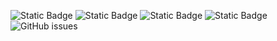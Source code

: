 ![Static Badge](https://img.shields.io/badge/blacklists-61-000000) ![Static Badge](https://img.shields.io/badge/blacklisted-3006137-cc0000) ![Static Badge](https://img.shields.io/badge/whitelisted-2254-00CC00) ![Static Badge](https://img.shields.io/badge/streaming_blacklist-28107-000000) ![GitHub issues](https://img.shields.io/github/issues/fabriziosalmi/blacklists)
